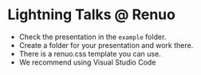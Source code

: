 # Lightning Talks @ Renuo

* Check the presentation in the `example` folder.
* Create a folder for your presentation and work there.
* There is a renuo.css template you can use.
* We recommend using Visual Studio Code